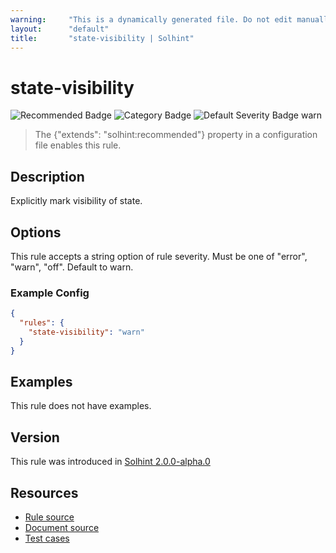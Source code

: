 ```yaml
---
warning:     "This is a dynamically generated file. Do not edit manually."
layout:      "default"
title:       "state-visibility | Solhint"
---
```


# state-visibility
![Recommended Badge](https://img.shields.io/badge/-Recommended-brightgreen)
![Category Badge](https://img.shields.io/badge/-Security%20Rules-informational)
![Default Severity Badge warn](https://img.shields.io/badge/Default%20Severity-warn-yellow)
> The {"extends": "solhint:recommended"} property in a configuration file enables this rule.


## Description
Explicitly mark visibility of state.

## Options
This rule accepts a string option of rule severity. Must be one of "error", "warn", "off". Default to warn.

### Example Config
```json
{
  "rules": {
    "state-visibility": "warn"
  }
}
```


## Examples
This rule does not have examples.

## Version
This rule was introduced in [Solhint 2.0.0-alpha.0](https://github.com/solhint-community/solhint-community/tree/v2.0.0-alpha.0)

## Resources
- [Rule source](https://github.com/solhint-community/solhint-community/tree/master/lib/rules/security/state-visibility.js)
- [Document source](https://github.com/solhint-community/solhint-community/tree/master/docs/rules/security/state-visibility.md)
- [Test cases](https://github.com/solhint-community/solhint-community/tree/master/test/rules/security/state-visibility.js)
